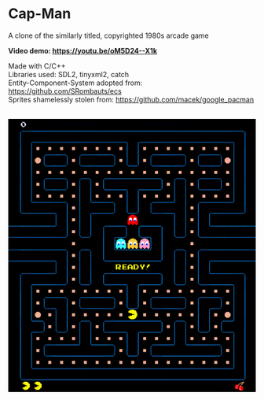 # Cap-Man
A clone of the similarly titled, copyrighted 1980s arcade game

<b>Video demo: https://youtu.be/oM5D24--X1k</b>

Made with C/C++ <br />
Libraries used: SDL2, tinyxml2, catch <br />
Entity-Component-System adopted from: https://github.com/SRombauts/ecs <br />
Sprites shamelessly stolen from: https://github.com/macek/google_pacman <br />
<br />

![Cap-Man](https://github.com/nihk/Cap-Man/blob/master/cap-man.gif)

